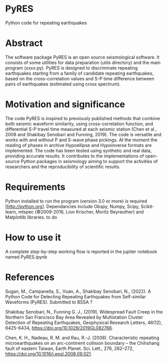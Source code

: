 # PyRES
Python code for repeating earthquakes

# Abstract
The software package PyRES is an open source seismological software. It consists of some utilities for data preparation (utils directory) and the main program (xxxx.py). PyRES is designed to discriminate repeating earthquakes starting from a family of candidate repeating earthquakes, based on the cross-correlation values and S-P time difference between pairs of earthquakes (estimated using cross spectrum). 

# Motivation and significance
The code PyRES is inspired to previously published methods that combine both seismic waveform similarity, using cross-correlation function, and differential S-P travel time measured at each seismic station (Chen et al., 2008 and Shakibay Senobari and Funning, 2019).
The code is versatile and works with and without P and S-wave phase pickings. At the moment the reading of phases in archive Hypoellipse and Hypoinverse formats are implemented. The code has been tested using synthetic and real data, providing accurate results. It contributes to the implementations of open-source Python packages in seismology aiming to support the activities of researchers and the reproducibility of scientific results.

# Requirements
Python installed to run the program (version 3.0 or more) is required [http://python.org]. Dependancies include Obspy, Numpy, Scipy, Scikit-learn, mtspec (©2009-2016, Lion Krischer, Moritz Beyreuther) and Matplotlib libraries. to do

# How to use it
A complete step-by-step working flow is reported in the jupiter notebook named
PyRES.ipynb

# References

Sugan, M., Campanella, S., Vuan, A., Shakibay Senobari, N., (2022). A Python Code for Detecting Repeating Earthquakes from Self-similar Waveforms (PyRES). Submitted to BSSA ?

Shakibay Senobari, N., Funning G. J., (2019), Widespread Fault Creep in the Northern San Francisco Bay Area Revealed by Multistation Cluster Detection of Repeating Earthquakes, Geophysical Research Letters, 46(12), 6425-6434, https://doi.org/10.1029/2019GL082766.

Chen, K. H., Nadeau, R. M. and Rau, R.-J. (2008). Characteristic repeating microearthquakes on an arc-continent collision boundary – the Chihshang fault of eastern Taiwan, Earth Planet. Sci. Lett., 276, 262–272, https://doi.org/10.1016/j.epsl.2008.09.021.

